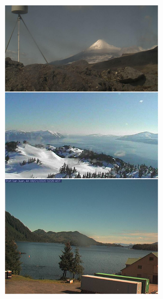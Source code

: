 ![AJJAIDAVE-StoryAuthorEngine-](https://github.com/StateDocuments/Alaska/blob/master/1359757921.jpg)
![AJJAIDAVE-StoryAuthorEngine-](https://github.com/StateDocuments/Alaska/blob/master/1553700434.jpg)
![AJJAIDAVE-StoryAuthorEngine-](https://github.com/StateDocuments/Alaska/blob/master/netcam.jpg)
